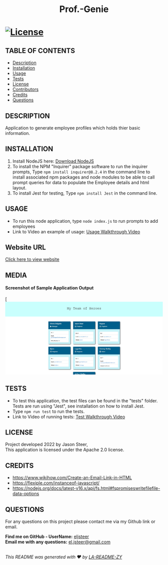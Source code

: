 
  
  <h1 align="center">Prof.-Genie<h1>

  [![License](https://img.shields.io/badge/License-Apache_2.0-blue.svg)](https://opensource.org/licenses/Apache-2.0)

  ## TABLE OF CONTENTS
  - [Description](#description)
  - [Installation](#Installation)
  - [Usage](#Usage)
  - [Tests](#Tests)
  - [License](#License)
  - [Contributors](#Contributors)
  - [Credits](#Credits)
  - [Questions](#Questions)

  ## DESCRIPTION
  Application to generate employee profiles which holds thier basic information.
  
  ## INSTALLATION
  1. Install NodeJS here: [Download NodeJS](https://nodejs.org/en/download/)
  2. To install the NPM "Inquirer" package software to run the inquirer prompts, Type `npm install inquirer@8.2.4` in the command line to install associated npm packages and node modules to be able to call prompt queries for data to populate the Employee details and html layout.
  3. To install Jest for testing, Type `npm install Jest` in the command line.

  ## USAGE
  * To run this node application, type `node index.js` to run prompts to add employees
  * Link to Video an example of usage: 
  [Usage Walkthrough Video](https://drive.google.com/file/d/14HeszosZ9DWsiRM-VMVC3M6rbq2m126B/view)

  ## Website URL
  [Click here to view website](https://eljsteer.github.io/weather-man/)

  ## MEDIA
  #### Screenshot of Sample Application Output
  [![Profile Generator Output Screenshot](../public/media/profGenie-Screenshot.jpg)

  ## TESTS
  * To test this application, the test files can be found in the "tests" folder. Tests are run using "Jest", see installation on how to install Jest. 
  * Type `npm run test` to run the tests.
  * Link to Video of running tests: 
  [Test Walkthrough Video](https://drive.google.com/file/d/1AVyI4kPKufYB8W0siLwizYJo8GMaK9lg/view)

  
  ## LICENSE
  Project developed 2022 by Jason Steer,<br />
  This application is licensed under the Apache 2.0 license.

  ## CREDITS
  * https://www.wikihow.com/Create-an-Email-Link-in-HTML
  * https://flexiple.com/instanceof-javascript/
  * https://nodejs.org/docs/latest-v16.x/api/fs.html#fspromiseswritefilefile-data-options


  ## QUESTIONS
  For any questions on this project please contact me via my Github link or email.<br />

  **Find me on GitHub - UserName:** [eljsteer](https://github.com/eljsteer)<br />
  **Email me with any questions:** el.jsteer@gmail.com<br />
  <br />
  
  _This README was generated with ❤️ by [LA-README-ZY](https://github.com/eljsteer/LA-README-ZY)_
